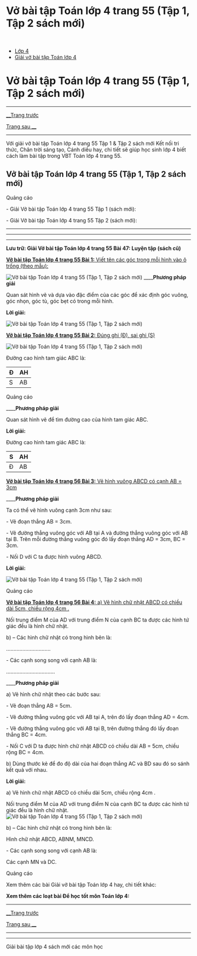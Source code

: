 # Vở bài tập Toán lớp 4 trang 55 (Tập 1, Tập 2 sách mới)

﻿

  * [Lớp 4](https://vietjack.com/series/lop-4.jsp)
  * [Giải vở bài tập Toán lớp 4](https://vietjack.com/giai-vo-bai-tap-toan-4/index.jsp)



# Vở bài tập Toán lớp 4 trang 55 (Tập 1, Tập 2 sách mới)

* * *

[__Trang trước](https://vietjack.com/giai-vo-bai-tap-toan-4/bai-46-thuc-hanh-ve-hinh-vuong.jsp)

[Trang sau __](https://vietjack.com/giai-vo-bai-tap-toan-4/bai-48-luyen-tap-chung.jsp)

* * *

Với giải vở bài tập Toán lớp 4 trang 55 Tập 1 & Tập 2 sách mới Kết nối tri thức, Chân trời sáng tạo, Cánh diều hay, chi tiết sẽ giúp học sinh lớp 4 biết cách làm bài tập trong VBT Toán lớp 4 trang 55.

## Vở bài tập Toán lớp 4 trang 55 (Tập 1, Tập 2 sách mới)

Quảng cáo

\- Giải Vở bài tập Toán lớp 4 trang 55 Tập 1 (sách mới):

\- Giải Vở bài tập Toán lớp 4 trang 55 Tập 2 (sách mới):

* * *

* * *

* * *

**Lưu trữ: Giải Vở bài tập Toán lớp 4 trang 55 Bài 47: Luyện tập (sách cũ)**

[**Vở bài tập Toán lớp 4 trang 55 Bài 1:** Viết tên các góc trong mỗi hình vào ô trống (theo mẫu):](https://vietjack.com/giai-vo-bai-tap-toan-4/bai-1-trang-55-vbt-toan-4-tap-1.jsp)

![Vở bài tập Toán lớp 4 trang 55 \(Tập 1, Tập 2 sách mới\)](https://vietjack.com/giai-vo-bai-tap-toan-4/images/bai-1-trang-55-vbt-toan-4-tap-1.PNG) ____**Phương pháp giải**

Quan sát hình vẽ và dựa vào đặc điểm của các góc để xác định góc vuông, góc nhọn, góc tù, góc bẹt có trong mỗi hình. 

**Lời giải:**

![Vở bài tập Toán lớp 4 trang 55 \(Tập 1, Tập 2 sách mới\)](https://vietjack.com/giai-vo-bai-tap-toan-4/images/2022-a-bai-1-trang-55-vbt-toan-4-tap-1-1.PNG)

[**Vở bài tập Toán lớp 4 trang 55 Bài 2:** Đúng ghi (Đ), sai ghi (S) ](https://vietjack.com/giai-vo-bai-tap-toan-4/bai-2-trang-55-vbt-toan-4-tap-1.jsp)

![Vở bài tập Toán lớp 4 trang 55 \(Tập 1, Tập 2 sách mới\)](https://vietjack.com/giai-vo-bai-tap-toan-4/images/bai-2-trang-55-vbt-toan-4-tap-1.PNG)

Đường cao hình tam giác ABC là:

Đ | AH  
---|---  
S | AB  
  
Quảng cáo

____**Phương pháp giải**

Quan sát hình vẽ để tìm đường cao của hình tam giác ABC.

**Lời giải:**

Đường cao hình tam giác ABC là:

S | AH  
---|---  
Đ | AB  
  
[**Vở bài tập Toán lớp 4 trang 56 Bài 3:** Vẽ hình vuông ABCD có cạnh AB = 3cm ](https://vietjack.com/giai-vo-bai-tap-toan-4/bai-3-trang-56-vbt-toan-4-tap-1.jsp)

____**Phương pháp giải**

Ta có thể vẽ hình vuông cạnh 3cm như sau:

\- Vẽ đoạn thẳng AB = 3cm.

\- Vẽ đường thẳng vuông góc với AB tại A và đường thẳng vuông góc với AB tại B. Trên mỗi đường thẳng vuông góc đó lấy đoạn thẳng AD = 3cm, BC = 3cm.

\- Nối D với C ta được hình vuông ABCD.

**Lời giải:**

![Vở bài tập Toán lớp 4 trang 55 \(Tập 1, Tập 2 sách mới\)](https://vietjack.com/giai-vo-bai-tap-toan-4/images/bai-3-trang-56-vbt-toan-4-tap-1.PNG)

Quảng cáo

[**Vở bài tập Toán lớp 4 trang 56 Bài 4:** a) Vẽ hình chữ nhật ABCD có chiều dài 5cm, chiều rộng 4cm . ](https://vietjack.com/giai-vo-bai-tap-toan-4/bai-4-trang-56-vbt-toan-4-tap-1.jsp)

Nối trung điểm M của AD với trung điểm N của cạnh BC ta được các hình tứ giác đều là hình chữ nhật.

b) – Các hình chữ nhật có trong hình bên là: 

…………………………

\- Các cạnh song song với cạnh AB là:

……………………………

____**Phương pháp giải**

a) Vẽ hình chữ nhật theo các bước sau:

\- Vẽ đoạn thẳng AB = 5cm.

\- Vẽ đường thẳng vuông góc với AB tại A, trên đó lấy đoạn thẳng AD = 4cm.

\- Vẽ đường thẳng vuông góc với AB tại B, trên đường thẳng đó lấy đoạn thẳng BC = 4cm.

\- Nối C với D ta được hình chữ nhật ABCD có chiều dài AB = 5cm, chiều rộng BC = 4cm.

b) Dùng thước kẻ để đo độ dài của hai đoạn thẳng AC và BD sau đó so sánh kết quả với nhau.

**Lời giải:**

a) Vẽ hình chữ nhật ABCD có chiều dài 5cm, chiều rộng 4cm .

Nối trung điểm M của AD với trung điểm N của cạnh BC ta được các hình tứ giác đều là hình chữ nhật. ![Vở bài tập Toán lớp 4 trang 55 \(Tập 1, Tập 2 sách mới\)](https://vietjack.com/giai-vo-bai-tap-toan-4/images/bai-4-trang-56-vbt-toan-4-tap-1.PNG)

b) – Các hình chữ nhật có trong hình bên là: 

Hình chữ nhật ABCD, ABNM, MNCD.

\- Các cạnh song song với cạnh AB là:

Các cạnh MN và DC.

Quảng cáo

Xem thêm các bài Giải vở bài tập Toán lớp 4 hay, chi tiết khác:

**Xem thêm các loạt bài Để học tốt môn Toán lớp 4:**

* * *

[__Trang trước](https://vietjack.com/giai-vo-bai-tap-toan-4/bai-46-thuc-hanh-ve-hinh-vuong.jsp)

[Trang sau __](https://vietjack.com/giai-vo-bai-tap-toan-4/bai-48-luyen-tap-chung.jsp)

* * *

* * *

Giải bài tập lớp 4 sách mới các môn học
